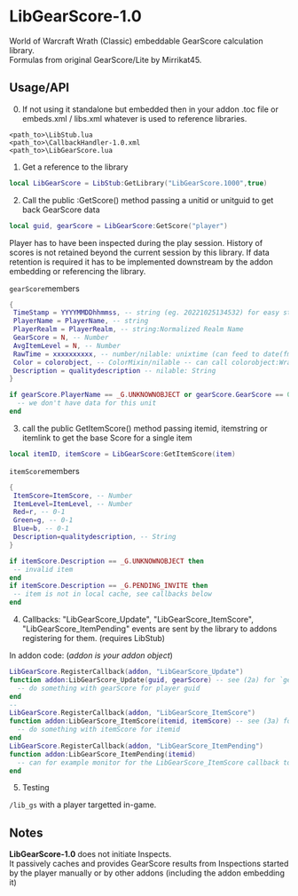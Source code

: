 # LibGearScore-1.0
World of Warcraft Wrath (Classic) embeddable GearScore calculation library.  
Formulas from original GearScore/Lite by Mirrikat45.

## Usage/API
0. If not using it standalone but embedded then in your addon .toc file or embeds.xml / libs.xml whatever is used to reference libraries.
 ```
 <path_to>\LibStub.lua
 <path_to>\CallbackHandler-1.0.xml
 <path_to>\LibGearScore.lua
 ```

1. Get a reference to the library
 ```lua
 local LibGearScore = LibStub:GetLibrary("LibGearScore.1000",true)
 ```

2. Call the public :GetScore() method passing a unitid or unitguid to get back GearScore data
 ```lua
 local guid, gearScore = LibGearScore:GetScore("player")
 ```

 Player has to have been inspected during the play session. 
 History of scores is not retained beyond the current session by this library.
 If data retention is required it has to be implemented downstream by the addon embedding or referencing the library.
 
 `gearScore`members
 ```lua
 {
  TimeStamp = YYYYMMDDhhmmss, -- string (eg. 20221025134532) for easy string sortable comparisons
  PlayerName = PlayerName, -- string
  PlayerRealm = PlayerRealm, -- string:Normalized Realm Name
  GearScore = N, -- Number
  AvgItemLevel = N, -- Number
  RawTime = xxxxxxxxxx, -- number/nilable: unixtime (can feed to date(fmt,RawTime) to get back human readable datetime)
  Color = colorobject, -- ColorMixin/nilable -- can call colorobject:WrapTextInColorCode(text) for example
  Description = qualitydescription -- nilable: String
 }
 ```
 ```lua
 if gearScore.PlayerName == _G.UNKNOWNOBJECT or gearScore.GearScore == 0 then
   -- we don't have data for this unit
 end
 ```
3. call the public GetItemScore() method passing itemid, itemstring or itemlink to get the base Score for a single item
 
 ```lua
 local itemID, itemScore = LibGearScore:GetItemScore(item)
 ```
 `itemScore`members
 ```lua
 {
  ItemScore=ItemScore, -- Number
  ItemLevel=ItemLevel, -- Number
  Red=r, -- 0-1
  Green=g, -- 0-1
  Blue=b, -- 0-1
  Description=qualitydescription, -- String
 }
 ```
 ```lua
 if itemScore.Description == _G.UNKNOWNOBJECT then
  -- invalid item
 end
 if itemScore.Description == _G.PENDING_INVITE then
  -- item is not in local cache, see callbacks below
 end
 ```
 
 4.  Callbacks: 
  "LibGearScore_Update", "LibGearScore_ItemScore", "LibGearScore_ItemPending" events are sent by the library to addons registering for them.
  (requires LibStub) 
  
  In addon code: (_addon is your addon object_)
  ```lua
  LibGearScore.RegisterCallback(addon, "LibGearScore_Update")
  function addon:LibGearScore_Update(guid, gearScore) -- see (2a) for `gearScore` members
    -- do something with gearScore for player guid
  end
  --
  LibGearScore.RegisterCallback(addon, "LibGearScore_ItemScore")
  function addon:LibGearScore_ItemScore(itemid, itemScore) -- see (3a) for `itemScore` members
    -- do something with itemScore for itemid
  end
  LibGearScore.RegisterCallback(addon, "LibGearScore_ItemPending")
  function addon:LibGearScore_ItemPending(itemid)
    -- can for example monitor for the LibGearScore_ItemScore callback to have final item data
  end
  ```
5. Testing 
  
  `/lib_gs` with a player targetted in-game.

## Notes
  **LibGearScore-1.0** does not initiate Inspects.  
  It passively caches and provides GearScore results from Inspections started by the player manually or by other addons (including the addon embedding it)
